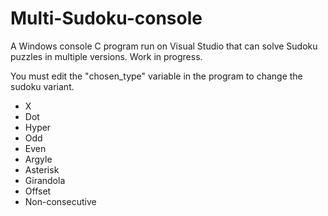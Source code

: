 # Multi-Sudoku-console
A Windows console C program run on Visual Studio that can solve Sudoku puzzles in multiple versions. Work in progress.

You must edit the "chosen_type" variable in the program to change the sudoku variant.

- X
- Dot
- Hyper
- Odd
- Even
- Argyle
- Asterisk
- Girandola
- Offset
- Non-consecutive
